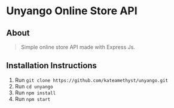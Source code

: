 # Unyango Online Store API

## About
> Simple online store API made with Express Js.

## Installation Instructions
1. Run ```git clone https://github.com/kateamethyst/unyango.git```
2. Run ```cd unyango```
3. Run ```npm install```
4. Run ```npm start```
